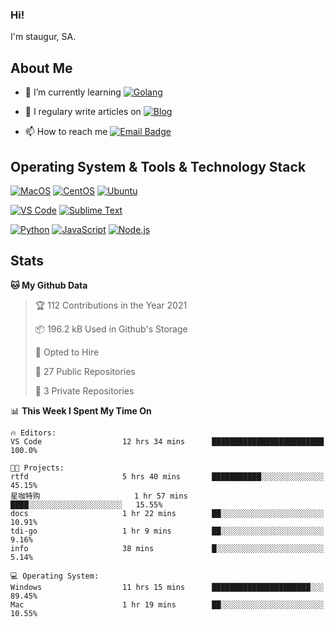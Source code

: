 ### Hi!

I'm staugur, SA.

## About Me

- 🌱 I’m currently learning [![Golang](https://img.shields.io/badge/-Go-7fd5ea?logo=go)](https:/golang.org/)

- 📝 I regulary write articles on [![Blog](https://img.shields.io/badge/-Blog-629ccd?style=for-the-badge&logo=python&logoColor=ffffff)](https://blog.saintic.com)

- 📫 How to reach me [![Email Badge](https://img.shields.io/badge/-email-c14438?style=for-the-badge&logo=Gmail&logoColor=ffffff)](mailto:me@tcw.im)

## Operating System & Tools & Technology Stack

[![MacOS](https://img.shields.io/badge/macOS-Catalina-292e33?style=flat-square&logo=apple&logoColor=ffffff)](https://www.apple.com/macos/catalina/)
[![CentOS](https://img.shields.io/badge/CentOS-7.0-292e33?style=flat-square&logo=CentOS&logoColor=)](https://www.centos.org/)
[![Ubuntu](https://img.shields.io/badge/Ubuntu-18-292e33?style=flat-square&logo=Ubuntu&logoColor=e95420)](https://www.ubuntu.com/)

[![VS Code](https://img.shields.io/badge/IDE-VSCode-292e33?style=flat-square&logo=Visual-studio-code)](https://code.visualstudio.com/)
[![Sublime Text](https://img.shields.io/badge/IDE-SublimeText-black?style=flat-square&logo=Sublime+Text)](https://www.sublimetext.com/)


[![Python](https://img.shields.io/badge/-Python-3776AB?style=flat-square&logo=python&logoColor=ffffff)](https://www.python.org/)
[![JavaScript](https://img.shields.io/badge/-JavaScript-%23F7DF1C?style=flat-square&logo=javascript&logoColor=000000&labelColor=%23F7DF1C&color=%23FFCE5A)](https://www.javascript.com/)
[![Node.js](https://img.shields.io/badge/-Node.js-00ADD8?style=flat-square&logo=node.js&logoColor=ffffff)](https://nodejs.org/)

## Stats

<!--START_SECTION:waka-->
**🐱 My Github Data** 

> 🏆 112 Contributions in the Year 2021
 > 
> 📦 196.2 kB Used in Github's Storage 
 > 
> 💼 Opted to Hire
 > 
> 📜 27 Public Repositories 
 > 
> 🔑 3 Private Repositories  
 > 
📊 **This Week I Spent My Time On** 

```text
🔥 Editors: 
VS Code                  12 hrs 34 mins      █████████████████████████   100.0%

🐱‍💻 Projects: 
rtfd                     5 hrs 40 mins       ███████████░░░░░░░░░░░░░░   45.15% 
星咖特购                     1 hr 57 mins        ████░░░░░░░░░░░░░░░░░░░░░   15.55% 
docs                     1 hr 22 mins        ██░░░░░░░░░░░░░░░░░░░░░░░   10.91% 
tdi-go                   1 hr 9 mins         ██░░░░░░░░░░░░░░░░░░░░░░░   9.16% 
info                     38 mins             █░░░░░░░░░░░░░░░░░░░░░░░░   5.14%

💻 Operating System: 
Windows                  11 hrs 15 mins      ██████████████████████░░░   89.45% 
Mac                      1 hr 19 mins        ██░░░░░░░░░░░░░░░░░░░░░░░   10.55%

```


<!--END_SECTION:waka-->
